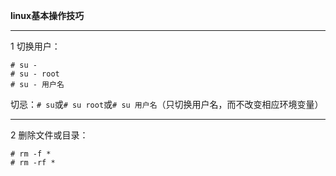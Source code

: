 ﻿**linux基本操作技巧**


----------


1 切换用户：

```
# su -
# su - root
# su - 用户名
```

切忌：`# su`或`# su root`或`# su 用户名`（只切换用户名，而不改变相应环境变量）

----------
2 删除文件或目录：

```
# rm -f *
# rm -rf *
```